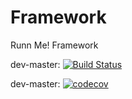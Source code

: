 # Framework
Runn Me! Framework

dev-master: [![Build Status](https://travis-ci.org/RunnMe/Framework.png?branch=master)](https://travis-ci.org/RunnMe/Framework)

dev-master: [![codecov](https://codecov.io/gh/RunnMe/Framework/branch/master/graph/badge.svg)](https://codecov.io/gh/RunnMe/Framework)